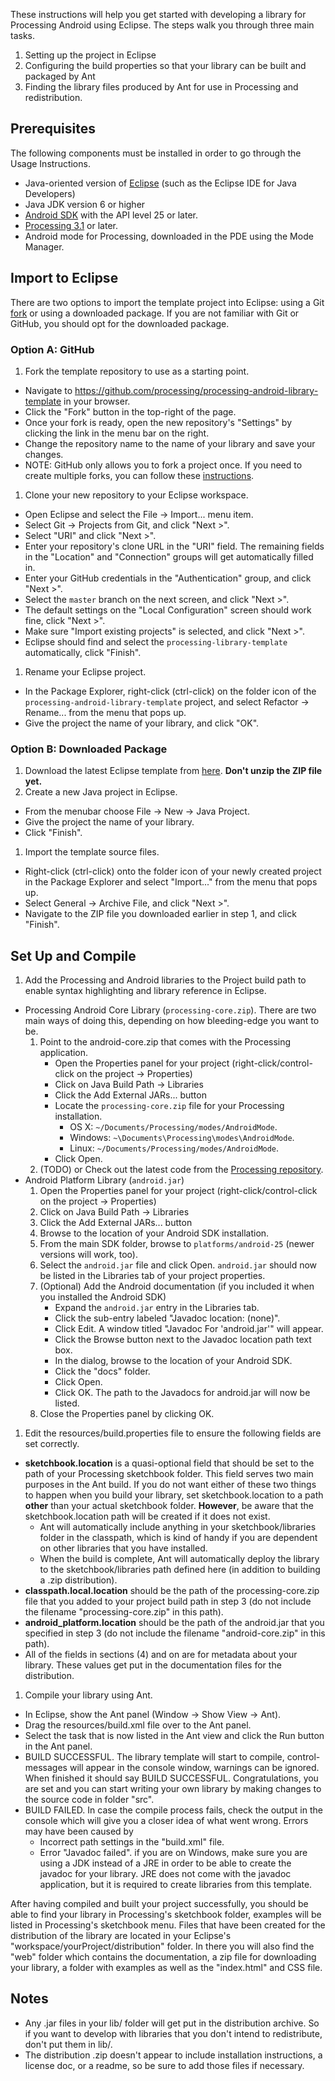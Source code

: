These instructions will help you get started with developing a library for Processing Android using Eclipse. The steps walk you through three main tasks.

1. Setting up the project in Eclipse
1. Configuring the build properties so that your library can be built and packaged by Ant
1. Finding the library files produced by Ant for use in Processing and redistribution.

## Prerequisites

The following components must be installed in order to go through the Usage Instructions.

* Java-oriented version of [Eclipse](http://www.eclipse.org/) (such as the Eclipse IDE for Java Developers)
* Java JDK version 6 or higher
* [Android SDK](https://developer.android.com/studio/index.html#downloads) with the API level 25 or later.
* [Processing 3.1](http://processing.org/download/) or later.
* Android mode for Processing, downloaded in the PDE using the Mode Manager.

## Import to Eclipse

There are two options to import the template project into Eclipse: using a Git [fork](https://help.github.com/articles/fork-a-repo) or using a downloaded package. If you are not familiar with Git or GitHub, you should opt for the downloaded package.

### Option A: GitHub

1. Fork the template repository to use as a starting point.
  * Navigate to https://github.com/processing/processing-android-library-template in your browser.
  * Click the "Fork" button in the top-right of the page.
  * Once your fork is ready, open the new repository's "Settings" by clicking the link in the menu bar on the right.
  * Change the repository name to the name of your library and save your changes.
  * NOTE: GitHub only allows you to fork a project once. If you need to create multiple forks, you can follow these [instructions](http://adrianshort.org/2011/11/08/create-multiple-forks-of-a-github-repo/).
1. Clone your new repository to your Eclipse workspace.
  * Open Eclipse and select the File → Import... menu item.
  * Select Git → Projects from Git, and click "Next >".
  * Select "URI" and click "Next >". 
  * Enter your repository's clone URL in the "URI" field. The remaining fields in the "Location" and "Connection" groups will get automatically filled in.
  * Enter your GitHub credentials in the "Authentication" group, and click "Next >".
  * Select the `master` branch on the next screen, and click "Next >".
  * The default settings on the "Local Configuration" screen should work fine, click "Next >".
  * Make sure "Import existing projects" is selected, and click "Next >".
  * Eclipse should find and select the `processing-library-template` automatically, click "Finish".
1. Rename your Eclipse project.
  * In the Package Explorer, right-click (ctrl-click) on the folder icon of the `processing-android-library-template` project, and select Refactor → Rename... from the menu that pops up. 
  * Give the project the name of your library, and click "OK".
  
### Option B: Downloaded Package

1. Download the latest Eclipse template from [here](https://github.com/processing/processing-android-library-template/releases). **Don't unzip the ZIP file yet.**
1. Create a new Java project in Eclipse. 
* From the menubar choose File → New → Java Project. 
* Give the project the name of your library. 
* Click "Finish".
1. Import the template source files.
* Right-click (ctrl-click) onto the folder icon of your newly created project in the Package Explorer and select "Import..." from the menu that pops up. 
* Select General → Archive File, and click "Next >".
* Navigate to the ZIP file you downloaded earlier in step 1, and click "Finish".

## Set Up and Compile

1. Add the Processing and Android libraries to the Project build path to enable syntax highlighting and library reference in Eclipse.
  * Processing Android Core Library (`processing-core.zip`). There are two main ways of doing this, depending on how bleeding-edge you want to be.
      1. Point to the android-core.zip that comes with the Processing application.
          * Open the Properties panel for your project (right-click/control-click on the project → Properties)
          * Click on Java Build Path → Libraries
          * Click the Add External JARs... button
          * Locate the `processing-core.zip` file for your Processing installation.
              * OS X: `~/Documents/Processing/modes/AndroidMode`.
              * Windows: `~\Documents\Processing\modes\AndroidMode`.
              * Linux: `~/Documents/Processing/modes/AndroidMode`.
	      * Click Open.
      1. (TODO) or Check out the latest code from the [Processing repository](https://github.com/processing/processing).
  * Android Platform Library (`android.jar`)
      1. Open the Properties panel for your project (right-click/control-click on the project → Properties)
      1. Click on Java Build Path → Libraries
      1. Click the Add External JARs... button
      1. Browse to the location of your Android SDK installation.
      1. From the main SDK folder, browse to `platforms/android-25` (newer versions will work, too).
      1. Select the `android.jar` file and click Open. `android.jar` should now be listed in the Libraries tab of your project properties.
      1. (Optional) Add the Android documentation (if you included it when you installed the Android SDK)
          * Expand the `android.jar` entry in the Libraries tab.
          * Click the sub-entry labeled "Javadoc location: (none)".
          * Click Edit. A window titled "Javadoc For 'android.jar'" will appear.
          * Click the Browse button next to the Javadoc location path text box.
          * In the dialog, browse to the location of your Android SDK.
          * Click the "docs" folder.
          * Click Open.
          * Click OK. The path to the Javadocs for android.jar will now be listed.
      1. Close the Properties panel by clicking OK.
1. Edit the resources/build.properties file to ensure the following fields are set correctly.
  * **sketchbook.location** is a quasi-optional field that should be set to the path of your Processing sketchbook folder. This field serves two main purposes in the Ant build. If you do not want either of these two things to happen when you build your library, set sketchbook.location to a path **other** than your actual sketchbook folder. **However**, be aware that the sketchbook.location path will be created if it does not exist.
      * Ant will automatically include anything in your sketchbook/libraries folder in the classpath, which is kind of handy if you are dependent on other libraries that you have installed.
      * When the build is complete, Ant will automatically deploy the library to the sketchbook/libraries path defined here (in addition to building a .zip distribution).
  * **classpath.local.location** should be the path of the processing-core.zip file that you added to your project build path in step 3 (do not include the filename "processing-core.zip" in this path).
  * **android_platform.location** should be the path of the android.jar that you specified in step 3 (do not include the filename "android-core.zip" in this path).
  * All of the fields in sections (4) and on are for metadata about your library. These values get put in the documentation files for the distribution.
1. Compile your library using Ant.
  * In Eclipse, show the Ant panel (Window → Show View → Ant).
  * Drag the resources/build.xml file over to the Ant panel.
  * Select the task that is now listed in the Ant view and click the Run button in the Ant panel.
  * BUILD SUCCESSFUL. The library template will start to compile, control-messages will appear in the console window, warnings can be ignored. When finished it should say BUILD SUCCESSFUL. Congratulations, you are set and you can start writing your own library by making changes to the source code in folder "src".
  * BUILD FAILED. In case the compile process fails, check the output in the console which will give you a closer idea of what went wrong. Errors may have been caused by
      * Incorrect path settings in the "build.xml" file.
      * Error "Javadoc failed". if you are on Windows, make sure you are using a JDK instead of a JRE in order to be able to create the javadoc for your library. JRE does not come with the javadoc application, but it is required to create libraries from this template.

After having compiled and built your project successfully, you should be able to find your library in Processing's sketchbook folder, examples will be listed in Processing's sketchbook menu. Files that have been created for the distribution of the library are located in your Eclipse's "workspace/yourProject/distribution" folder. In there you will also find the "web" folder which contains the documentation, a zip file for downloading your library, a folder with examples as well as the "index.html" and CSS file.

## Notes

* Any .jar files in your lib/ folder will get put in the distribution archive. So if you want to develop with libraries that you don't intend to redistribute, don't put them in lib/.
* The distribution .zip doesn't appear to include installation instructions, a license doc, or a readme, so be sure to add those files if necessary.
